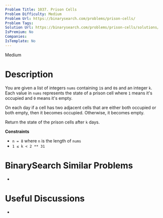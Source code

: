 ```yaml
---
Problem Title: 1037. Prison Cells
Problem Difficulty: Medium
Problem Url: https://binarysearch.com/problems/prison-cells/
Problem Tags: 
Solution Url: https://binarysearch.com/problems/prison-cells/solutions/
IsPremium: No
Companies: 
IsTemplate: No
---
```


<span style="color: ;">Medium</span>

# Description

You are given a list of integers `nums` containing `1`s and `0`s and an integer `k`. Each value in `nums` represents the state of a prison cell where `1` means it's occupied and `0` means it's empty.

On each day if a cell has two adjacent cells that are either both occupied or both empty, then it becomes occupied. Otherwise, it becomes empty.

Return the state of the prison cells after `k` days.

**Constraints**
- `n = 8` where `n` is the length of `nums`
- `1 ≤ k < 2 ** 31`

# BinarySearch Similar Problems

- []()

# Useful Discussions

- []()
